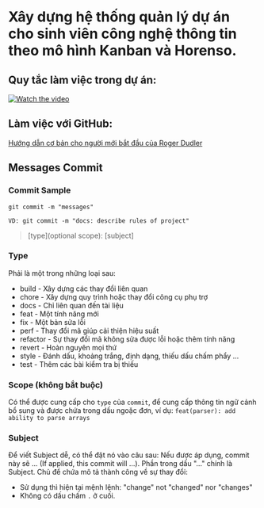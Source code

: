 # Xây dựng hệ thống quản lý dự án cho sinh viên công nghệ thông tin theo mô hình Kanban và Horenso.

## Quy tắc làm việc trong dự án:
[![Watch the video](https://i.imgur.com/vKb2F1B.png)](https://youtu.be/laa6VfksVug)

## Làm việc với GitHub:

[Hướng dẫn cơ bản cho người mới bắt đầu của Roger Dudler](https://rogerdudler.github.io/git-guide/index.vi.html)

## Messages Commit
### Commit Sample

```
git commit -m "messages"

VD: git commit -m "docs: describe rules of project"
```

> [type](optional scope): [subject]

### Type
Phải là một trong những loại sau:
 * build - Xây dựng các thay đổi liên quan
 * chore - Xây dựng quy trình hoặc thay đổi công cụ phụ trợ
 * docs - Chỉ liên quan đến tài liệu
 * feat - Một tính năng mới
 * fix - Một bản sửa lỗi
 * perf - Thay đổi mã giúp cải thiện hiệu suất
 * refactor - Sự thay đổi mã không sửa được lỗi hoặc thêm tính năng
 * revert - Hoàn nguyên mọi thứ
 * style - Đánh dấu, khoảng trắng, định dạng, thiếu dấu chấm phẩy ...
 * test - Thêm các bài kiểm tra bị thiếu

### Scope (không bắt buộc)
Có thể được cung cấp cho `type` của `commit`, để cung cấp thông tin ngữ cảnh bổ sung và được chứa trong dấu ngoặc đơn, ví dụ: `feat(parser): add ability to parse arrays`

### Subject
Để viết Subject dễ, có thể đặt nó vào câu sau: Nếu được áp dụng, commit này sẽ ... (If applied, this commit will ...). Phần trong dấu "..." chính là Subject.
Chủ đề chứa mô tả thành công về sự thay đổi:
* Sử dụng thì hiện tại mệnh lệnh: "change" not "changed" nor "changes"
* Không có dấu chấm `.` ở cuối.
